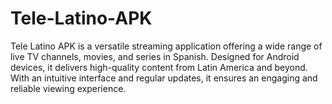 # Tele-Latino-APK
Tele Latino APK is a versatile streaming application offering a wide range of live TV channels, movies, and series in Spanish. Designed for Android devices, it delivers high-quality content from Latin America and beyond. With an intuitive interface and regular updates, it ensures an engaging and reliable viewing experience.
